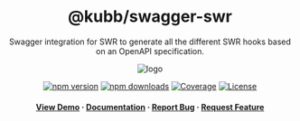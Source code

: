 <div align="center">

  <!-- <img src="assets/logo.png" alt="logo" width="200" height="auto" /> -->
  <h1>@kubb/swagger-swr</h1>
  
  <p>
   Swagger integration for SWR to generate all the different SWR hooks based on an OpenAPI specification.
  </p>  
  <img src="https://raw.githubusercontent.com/kubb-project/kubb/main/assets/banner.png" alt="logo"  height="auto" />

  [![npm version][npm-version-src]][npm-version-href]
  [![npm downloads][npm-downloads-src]][npm-downloads-href]
  [![Coverage][coverage-src]][coverage-href]
  [![License][license-src]][license-href]
  
  
  
  <!-- ALL-CONTRIBUTORS-BADGE:START - Do not remove or modify this section -->
  <!-- ALL-CONTRIBUTORS-BADGE:END -->
  </p>
   
  <h4>
    <a href="https://codesandbox.io/s/github/kubb-project/kubb/tree/main/examples/typescript" target="_blank">View Demo</a>
    <span> · </span>
      <a href="https://kubb.dev/" target="_blank">Documentation</a>
    <span> · </span>
      <a href="https://github.com/kubb-project/kubb/issues/" target="_blank">Report Bug</a>
    <span> · </span>
      <a href="https://github.com/kubb-project/kubb/issues/" target="_blank">Request Feature</a>
  </h4>
</div>

<!-- Badges -->

[npm-version-src]: https://img.shields.io/npm/v/@kubb/swagger-swr?flat&colorA=18181B&colorB=f58517
[npm-version-href]: https://npmjs.com/package/@kubb/swagger-swr
[npm-downloads-src]: https://img.shields.io/npm/dm/@kubb/swagger-swr?flat&colorA=18181B&colorB=f58517
[npm-downloads-href]: https://npmjs.com/package/@kubb/swagger-swr
[license-src]: https://img.shields.io/github/license/kubb-project/kubb.svg?flat&colorA=18181B&colorB=f58517
[license-href]: https://github.com/kubb-project/kubb/blob/main/LICENSE
[build-src]: https://img.shields.io/github/actions/workflow/status/kubb-project/kubb/ci.yaml?style=flat&colorA=18181B&colorB=f58517
[build-href]: https://www.npmjs.com/package/@kubb/swagger-swr
[minified-src]: https://img.shields.io/bundlephobia/min/@kubb/swagger-swr?style=flat&colorA=18181B&colorB=f58517
[minified-href]: https://www.npmjs.com/package/@kubb/swagger-swr
[coverage-src]: https://img.shields.io/codecov/c/github/kubb-project/kubb?style=flat&colorA=18181B&colorB=f58517
[coverage-href]: https://www.npmjs.com/package/@kubb/swagger-swr